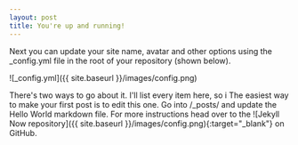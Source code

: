 ```yaml
---
layout: post
title: You're up and running!
---
```


Next you can update your site name, avatar and other options using the _config.yml file in the root of your repository (shown below).

![_config.yml]({{ site.baseurl }}/images/config.png)

There's two ways to go about it. I'll list every item here, so i
The easiest way to make your first post is to edit this one. Go into /_posts/ and update the Hello World markdown file. For more instructions head over to the ![Jekyll Now repository]({{ site.baseurl }}/images/config.png){:target="_blank"} on GitHub.
